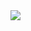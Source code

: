 <a href="https://github.com/Prgckwb/github-readme-stats">
  <img align="left" src="https://github-readme-stats.vercel.app/api/top-langs/?username=Prgckwb&theme=vue&show_icons=true&count_private=true&layout=compact" />
</a>

